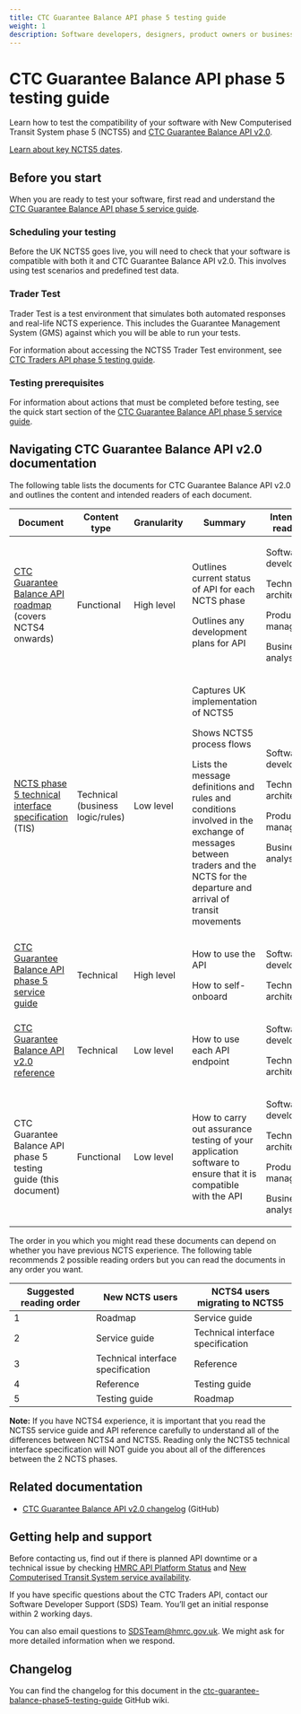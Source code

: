 ```yaml
---
title: CTC Guarantee Balance API phase 5 testing guide
weight: 1
description: Software developers, designers, product owners or business analysts. Verify the compatibility of your software with CTC Guarantee Balance API and learn how to test your application in our sandbox environment.
---
```


# CTC Guarantee Balance API phase 5 testing guide

Learn how to test the compatibility of your software with New Computerised Transit System phase 5 (NCTS5) and [CTC Guarantee Balance API v2.0](/api-documentation/docs/api/service/common-transit-convention-guarantee-balance/2.0).

[Learn about key NCTS5 dates](/guides/ctc-traders-phase5-tis/#ncts5-key-dates).

## Before you start

When you are ready to test your software, first read and understand the [CTC Guarantee Balance API phase 5 service guide](https://developer.service.hmrc.gov.uk/guides/ctc-guarantee-balance-phase5-service-guide/).

### Scheduling your testing

Before the UK NCTS5 goes live, you will need to check that your software is compatible with both it and CTC Guarantee Balance API v2.0. This involves using test scenarios and predefined test data.

### Trader Test

Trader Test is a test environment that simulates both automated responses and real-life NCTS experience. This includes the Guarantee Management System (GMS) against which you will be able to run your tests.

For information about accessing the NCTS5 Trader Test environment, see [CTC Traders API phase 5 testing guide](/guides/ctc-traders-phase5-testing-guide/#accessing-trader-test). 

### Testing prerequisites

For information about actions that must be completed before testing, see the quick start section of the [CTC Guarantee Balance API phase 5 service guide](/guides/ctc-guarantee-balance-phase5-service-guide/#quick-start).

## Navigating CTC Guarantee Balance API v2.0 documentation

The following table lists the documents for CTC Guarantee Balance API v2.0 and outlines the content and intended readers of each document.

<table>
    <thead>
        <tr>
            <th>Document</th>
            <th>Content type</th>
            <th>Granularity</th>
            <th>Summary</th>
            <th>Intended readers</th>
        </tr>
    </thead>
    <tbody>
        <tr>
          <td><a href="https://developer.service.hmrc.gov.uk/roadmaps/ctc-guarantee-balance-roadmap/">CTC Guarantee Balance API roadmap</a> (covers NCTS4 onwards)</td>
            <td>Functional</td>
            <td>High level</td>
            <td><p>Outlines current status of API for each NCTS phase</p><p>Outlines any development plans for API</p></td>
            <td><p>Software developers</p> <p>Technical architects </p> <p>Product managers</p> <p>Business analysts</p></td>
        </tr>
        <tr>
            <td><a href="https://developer.service.hmrc.gov.uk/guides/ctc-traders-phase5-tis/">NCTS phase 5 technical interface specification</a> (TIS)</td>
            <td>Technical (business logic/rules)</td>
            <td>Low level</td>
            <td><p>Captures UK implementation of NCTS5</p> <p>Shows NCTS5 process flows</p> <p>Lists the message definitions and rules and conditions involved in the exchange of messages between traders and the NCTS for the departure and arrival of transit movements</p></td>
            <td><p>Software developers</p> <p>Technical architects </p> <p>Product managers</p> <p>Business analysts</p></td>
        </tr>
        <tr>
            <td><a href="https://developer.service.hmrc.gov.uk/guides/ctc-guarantee-balance-phase5-service-guide/">CTC Guarantee Balance API phase 5 service guide</a></td>
            <td>Technical</td>
            <td>High level</td>
            <td><p>How to use the API</p> <p>How to self-onboard</p></td>
            <td><p>Software developers</p> <p>Technical architects</p></td>
        </tr>
        <tr>
            <td><a href="https://developer.service.hmrc.gov.uk/api-documentation/docs/api/service/common-transit-convention-guarantee-balance/2.0/oas/page">CTC Guarantee Balance API v2.0 reference</a></td>
            <td>Technical</td>
            <td>Low level</td>
            <td>How to use each API endpoint</td>
            <td><p>Software developers</p> <p>Technical architects</p></td>
        </tr>
        <tr>
            <td>CTC Guarantee Balance API phase 5 testing guide (this document)</td>
            <td>Functional</td>
            <td>Low level</td>
            <td><p>How to carry out assurance testing of your application software to ensure that it is compatible with the API</p></td>
            <td><p>Software developers</p> <p>Technical architects </p> <p>Product managers</p> <p>Business analysts</p></td>
        </tr>
    </tbody>
</table>


The order in you which you might read these documents can depend on whether you have previous NCTS experience. The following table recommends 2 possible reading orders but you can read the documents in any order you want.

| Suggested reading order | New NCTS users                    | NCTS4 users migrating to NCTS5    |
|-------------------------|-----------------------------------|-----------------------------------|
| 1                       | Roadmap                           | Service guide                     |
| 2                       | Service guide                     | Technical interface specification |
| 3                       | Technical interface specification | Reference                         |
| 4                       | Reference                         | Testing guide                     |
| 5                       | Testing guide                     | Roadmap                           |

**Note:** If you have NCTS4 experience,  it is important that you read the NCTS5 service guide and API reference carefully to understand all of the differences between NCTS4 and NCTS5. Reading only the NCTS5 technical interface specification will NOT guide you about all of the differences between the 2 NCTS phases.

## Related documentation

- [CTC Guarantee Balance API v2.0 changelog](https://github.com/hmrc/common-transit-convention-guarantee-balance/wiki/CTC-Guarantee-Balance-API-v2.0-changelog) (GitHub)

## Getting help and support

Before contacting us, find out if there is planned API downtime or a technical issue by checking [HMRC API Platform Status](https://api-platform-status.production.tax.service.gov.uk/) and [New Computerised Transit System service availability](https://www.gov.uk/guidance/new-computerised-transit-system-service-availability).

If you have specific questions about the CTC Traders API, contact our Software Developer Support (SDS) Team. You’ll get an initial response within 2 working days.

You can also email questions to [SDSTeam@hmrc.gov.uk](mailto:SDSTeam@hmrc.gov.uk). We might ask for more detailed information when we respond.

## Changelog

You can find the changelog for this document in the [ctc-guarantee-balance-phase5-testing-guide](https://github.com/hmrc/ctc-guarantee-balance-phase5-testing-guide/wiki) GitHub wiki.
